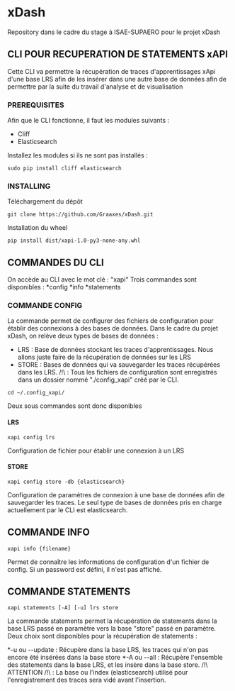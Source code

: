 # xDash
Repository dans le cadre du stage à ISAE-SUPAERO pour le projet xDash

## CLI POUR RECUPERATION DE STATEMENTS xAPI

Cette CLI va permettre la récupération de traces d'apprentissages xApi d'une base LRS afin de les insérer dans une autre base de données afin de permettre par la suite du travail d'analyse et de visualisation

### PREREQUISITES

Afin que le CLI fonctionne, il faut les modules suivants :

* Cliff
* Elasticsearch

Installez les modules si ils ne sont pas installés :

```
sudo pip install cliff elasticsearch
```

### INSTALLING

Téléchargement du dépôt
```
git clone https://github.com/Graaxes/xDash.git
```

Installation du wheel
```
pip install dist/xapi-1.0-py3-none-any.whl
```

## COMMANDES DU CLI
On accède au CLI avec le mot clé : "xapi"
Trois commandes sont disponibles :
*config
*info
*statements

### COMMANDE CONFIG

La commande permet de configurer des fichiers de configuration pour établir des connexions à des bases de données. Dans le cadre du projet xDash, on relève deux types de bases de données :

* LRS : Base de données stockant les traces d'apprentissages. Nous allons juste faire de la récupération de données sur les LRS
* STORE : Bases de données qui va sauvegarder les traces récupérées dans les LRS.
/!\ : Tous les fichiers de configuration sont enregistrés dans un dossier nommé "./config_xapi" créé par le CLI.

```
cd ~/.config_xapi/
```

Deux sous commandes sont donc disponibles

#### LRS
```
xapi config lrs
```
Configuration de fichier pour établir une connexion à un LRS

#### STORE
```
xapi config store -db {elasticsearch}
```
Configuration de paramètres de connexion à une base de données afin de sauvegarder les traces.
Le seul type de bases de données pris en charge actuellement par le CLI est elasticsearch.

## COMMANDE INFO
```
xapi info {filename}
```
Permet de connaître les informations de configuration d'un fichier de config. Si un password est défini, il n'est pas affiché.

## COMMANDE STATEMENTS
```
xapi statements [-A] [-u] lrs store
```
La commande statements permet la récupération de statements dans la base LRS passé en paramètre vers la base "store" passé en paramètre.
Deux choix sont disponibles pour la récupération de statements : 

*-u ou --update : Récupère dans la base LRS, les traces qui n'on pas encore été insérées dans la base store
*-A ou --all : Récupère l'ensemble des statements dans la base LRS, et les insère dans la base store. 
/!\ ATTENTION /!\ : La base ou l'index (elasticsearch) utilisé pour l'enregistrement des traces sera vidé avant l'insertion.
